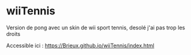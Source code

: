 # wiiTennis

Version de pong avec un skin de wii sport tennis, desolé j'ai pas trop les droits

Accessible ici : https://Brieux.github.io/wiiTennis/index.html
